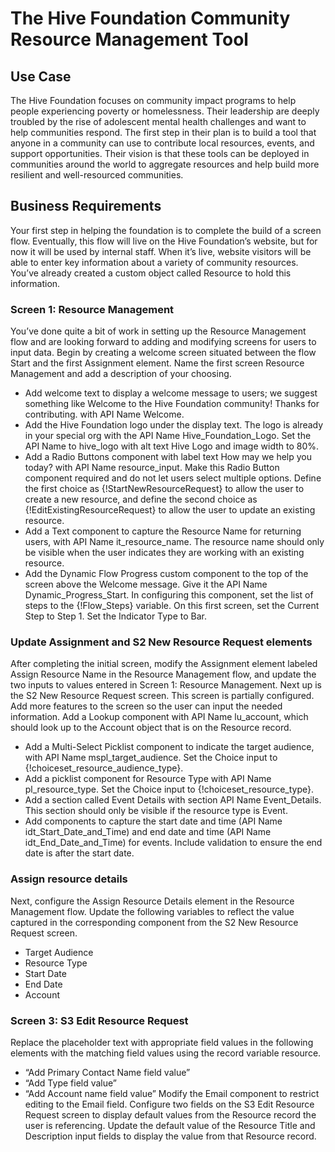# The Hive Foundation Community Resource Management Tool

## Use Case
The Hive Foundation focuses on community impact programs to help people experiencing poverty or homelessness. Their leadership are deeply troubled by the rise of adolescent mental health challenges and want to help communities respond. The first step in their plan is to build a tool that anyone in a community can use to contribute local resources, events, and support opportunities. Their vision is that these tools can be deployed in communities around the world to aggregate resources and help build more resilient and well-resourced communities.

## Business Requirements
Your first step in helping the foundation is to complete the build of a screen flow. Eventually, this flow will live on the Hive Foundation’s website, but for now it will be used by internal staff. When it’s live, website visitors will be able to enter key information about a variety of community resources. You’ve already created a custom object called Resource to hold this information.

### Screen 1: Resource Management
You’ve done quite a bit of work in setting up the Resource Management flow and are looking forward to adding and modifying screens for users to input data. Begin by creating a welcome screen situated between the flow Start and the first Assignment element. Name the first screen Resource Management and add a description of your choosing.

- Add welcome text to display a welcome message to users; we suggest something like Welcome to the Hive Foundation community! Thanks for contributing. with API Name Welcome.
- Add the Hive Foundation logo under the display text. The logo is already in your special org with the API Name Hive_Foundation_Logo. Set the API Name to hive_logo with alt text Hive Logo and image width to 80%.
- Add a Radio Buttons component with label text How may we help you today? with API Name resource_input. Make this Radio Button component required and do not let users select multiple options. Define the first choice as {!StartNewResourceRequest} to allow the user to create a new resource, and define the second choice as {!EditExistingResourceRequest} to allow the user to update an existing resource.
- Add a Text component to capture the Resource Name for returning users, with API Name it_resource_name. The resource name should only be visible when the user indicates they are working with an existing resource.
- Add the Dynamic Flow Progress custom component to the top of the screen above the Welcome message. Give it the API Name Dynamic_Progress_Start. In configuring this component, set the list of steps to the {!Flow_Steps} variable. On this first screen, set the Current Step to Step 1. Set the Indicator Type to Bar.

### Update Assignment and S2 New Resource Request elements
After completing the initial screen, modify the Assignment element labeled Assign Resource Name in the Resource Management flow, and update the two inputs to values entered in Screen 1: Resource Management.
Next up is the S2 New Resource Request screen. This screen is partially configured. Add more features to the screen so the user can input the needed information. Add a Lookup component with API Name lu_account, which should look up to the Account object that is on the Resource record.
- Add a Multi-Select Picklist component to indicate the target audience, with API Name mspl_target_audience. Set the Choice input to {!choiceset_resource_audience_type}.
- Add a picklist component for Resource Type with API Name pl_resource_type. Set the Choice input to {!choiceset_resource_type}.
- Add a section called Event Details with section API Name Event_Details. This section should only be visible if the resource type is Event.
- Add components to capture the start date and time (API Name idt_Start_Date_and_Time) and end date and time (API Name idt_End_Date_and_Time) for events. Include validation to ensure the end date is after the start date.

### Assign resource details
Next, configure the Assign Resource Details element in the Resource Management flow. Update the following variables to reflect the value captured in the corresponding component from the S2 New Resource Request screen.
- Target Audience
- Resource Type
- Start Date
- End Date
- Account

### Screen 3: S3 Edit Resource Request
Replace the placeholder text with appropriate field values in the following elements with the matching field values using the record variable resource.
- “Add Primary Contact Name field value”
- “Add Type field value”
- “Add Account name field value”
Modify the Email component to restrict editing to the Email field.
Configure two fields on the S3 Edit Resource Request screen to display default values from the Resource record the user is referencing. Update the default value of the Resource Title and Description input fields to display the value from that Resource record.

